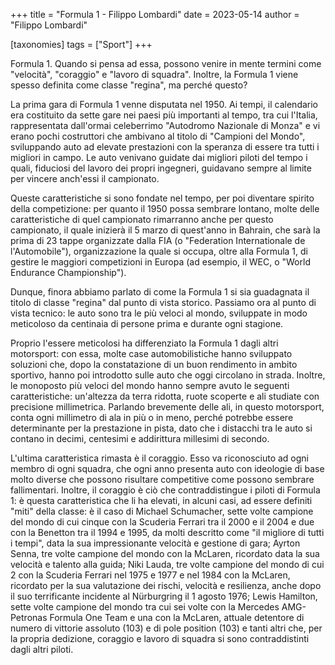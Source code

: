 +++
title = "Formula 1 - Filippo Lombardi"
date = 2023-05-14
author = "Filippo Lombardi"

[taxonomies]
tags = ["Sport"]
+++

Formula 1. Quando si pensa ad essa, possono venire in mente termini come
"velocità", "coraggio" e "lavoro di squadra". Inoltre, la Formula 1
viene spesso definita come classe "regina", ma perché questo?

La prima gara di Formula 1 venne disputata nel 1950. Ai tempi, il
calendario era costituito da sette gare nei paesi più importanti al
tempo, tra cui l'Italia, rappresentata dall'ormai celeberrimo "Autodromo
Nazionale di Monza" e vi erano pochi costruttori che ambivano al titolo
di "Campioni del Mondo", sviluppando auto ad elevate prestazioni con la
speranza di essere tra tutti i migliori in campo. Le auto venivano
guidate dai migliori piloti del tempo i quali, fiduciosi del lavoro dei
propri ingegneri, guidavano sempre al limite per vincere anch'essi il
campionato.

Queste caratteristiche si sono fondate nel tempo, per poi diventare
spirito della competizione: per quanto il 1950 possa sembrare lontano,
molte delle caratteristiche di quel campionato rimarranno anche per
questo campionato, il quale inizierà il 5 marzo di quest'anno in
Bahrain, che sarà la prima di 23 tappe organizzate dalla FIA (o
"Federation Internationale de l'Automobile"), organizzazione la quale si
occupa, oltre alla Formula 1, di gestire le maggiori competizioni in
Europa (ad esempio, il WEC, o "World Endurance Championship").

Dunque, finora abbiamo parlato di come la Formula 1 si sia guadagnata il
titolo di classe "regina" dal punto di vista storico. Passiamo ora al
punto di vista tecnico: le auto sono tra le più veloci al mondo,
sviluppate in modo meticoloso da centinaia di persone prima e durante
ogni stagione.

Proprio l'essere meticolosi ha differenziato la Formula 1 dagli altri
motorsport: con essa, molte case automobilistiche hanno sviluppato
soluzioni che, dopo la constatazione di un buon rendimento in ambito
sportivo, hanno poi introdotto sulle auto che oggi circolano in strada.
Inoltre, le monoposto più veloci del mondo hanno sempre avuto le
seguenti caratteristiche: un'altezza da terra ridotta, ruote scoperte e
ali studiate con precisione millimetrica. Parlando brevemente delle ali,
in questo motorsport, conta ogni millimetro di ala in più o in meno,
perché potrebbe essere determinante per la prestazione in pista, dato
che i distacchi tra le auto si contano in decimi, centesimi e
addirittura millesimi di secondo.

L'ultima caratteristica rimasta è il coraggio. Esso va riconosciuto ad
ogni membro di ogni squadra, che ogni anno presenta auto con ideologie
di base molto diverse che possono risultare competitive come possono
sembrare fallimentari. Inoltre, il coraggio è ciò che contraddistingue i
piloti di Formula 1: è questa caratteristica che li ha elevati, in
alcuni casi, ad essere definiti "miti" della classe: è il caso di
Michael Schumacher, sette volte campione del mondo di cui cinque con la
Scuderia Ferrari tra il 2000 e il 2004 e due con la Benetton tra il 1994
e 1995, da molti descritto come "il migliore di tutti i tempi", data la
sua impressionante velocità e gestione di gara; Ayrton Senna, tre volte
campione del mondo con la McLaren, ricordato data la sua velocità e
talento alla guida; Niki Lauda, tre volte campione del mondo di cui 2
con la Scuderia Ferrari nel 1975 e 1977 e nel 1984 con la McLaren,
ricordato per la sua valutazione dei rischi, velocità e resilienza,
anche dopo il suo terrificante incidente al Nürburgring il 1 agosto
1976; Lewis Hamilton, sette volte campione del mondo tra cui sei volte
con la Mercedes AMG-Petronas Formula One Team e una con la McLaren,
attuale detentore di numero di vittorie assoluto (103) e di pole
position (103) e tanti altri che, per la propria dedizione, coraggio e
lavoro di squadra si sono contraddistinti dagli altri piloti.
